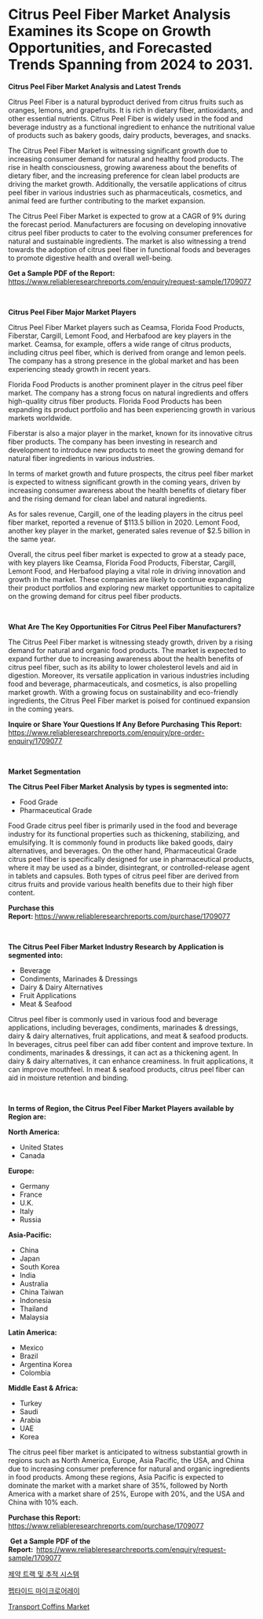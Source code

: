 <p><h1>Citrus Peel Fiber Market Analysis Examines its Scope on Growth Opportunities, and Forecasted Trends Spanning from 2024 to 2031.</h1></p><p><strong>Citrus Peel Fiber Market Analysis and Latest Trends</strong></p>
<p><p>Citrus Peel Fiber is a natural byproduct derived from citrus fruits such as oranges, lemons, and grapefruits. It is rich in dietary fiber, antioxidants, and other essential nutrients. Citrus Peel Fiber is widely used in the food and beverage industry as a functional ingredient to enhance the nutritional value of products such as bakery goods, dairy products, beverages, and snacks.</p><p>The Citrus Peel Fiber Market is witnessing significant growth due to increasing consumer demand for natural and healthy food products. The rise in health consciousness, growing awareness about the benefits of dietary fiber, and the increasing preference for clean label products are driving the market growth. Additionally, the versatile applications of citrus peel fiber in various industries such as pharmaceuticals, cosmetics, and animal feed are further contributing to the market expansion.</p><p>The Citrus Peel Fiber Market is expected to grow at a CAGR of 9% during the forecast period. Manufacturers are focusing on developing innovative citrus peel fiber products to cater to the evolving consumer preferences for natural and sustainable ingredients. The market is also witnessing a trend towards the adoption of citrus peel fiber in functional foods and beverages to promote digestive health and overall well-being.</p></p>
<p><strong>Get a Sample PDF of the Report:&nbsp;</strong> <a href="https://www.reliableresearchreports.com/enquiry/request-sample/1709077">https://www.reliableresearchreports.com/enquiry/request-sample/1709077</a></p>
<p>&nbsp;</p>
<p><strong>Citrus Peel Fiber Major Market Players</strong></p>
<p><p>Citrus Peel Fiber Market players such as Ceamsa, Florida Food Products, Fiberstar, Cargill, Lemont Food, and Herbafood are key players in the market. Ceamsa, for example, offers a wide range of citrus products, including citrus peel fiber, which is derived from orange and lemon peels. The company has a strong presence in the global market and has been experiencing steady growth in recent years. </p><p>Florida Food Products is another prominent player in the citrus peel fiber market. The company has a strong focus on natural ingredients and offers high-quality citrus fiber products. Florida Food Products has been expanding its product portfolio and has been experiencing growth in various markets worldwide.</p><p>Fiberstar is also a major player in the market, known for its innovative citrus fiber products. The company has been investing in research and development to introduce new products to meet the growing demand for natural fiber ingredients in various industries.</p><p>In terms of market growth and future prospects, the citrus peel fiber market is expected to witness significant growth in the coming years, driven by increasing consumer awareness about the health benefits of dietary fiber and the rising demand for clean label and natural ingredients.</p><p>As for sales revenue, Cargill, one of the leading players in the citrus peel fiber market, reported a revenue of $113.5 billion in 2020. Lemont Food, another key player in the market, generated sales revenue of $2.5 billion in the same year.</p><p>Overall, the citrus peel fiber market is expected to grow at a steady pace, with key players like Ceamsa, Florida Food Products, Fiberstar, Cargill, Lemont Food, and Herbafood playing a vital role in driving innovation and growth in the market. These companies are likely to continue expanding their product portfolios and exploring new market opportunities to capitalize on the growing demand for citrus peel fiber products.</p></p>
<p>&nbsp;</p>
<p><strong>What Are The Key Opportunities For Citrus Peel Fiber Manufacturers?</strong></p>
<p><p>The Citrus Peel Fiber market is witnessing steady growth, driven by a rising demand for natural and organic food products. The market is expected to expand further due to increasing awareness about the health benefits of citrus peel fiber, such as its ability to lower cholesterol levels and aid in digestion. Moreover, its versatile application in various industries including food and beverage, pharmaceuticals, and cosmetics, is also propelling market growth. With a growing focus on sustainability and eco-friendly ingredients, the Citrus Peel Fiber market is poised for continued expansion in the coming years.</p></p>
<p><strong>Inquire or Share Your Questions If Any Before Purchasing This Report:</strong> <a href="https://www.reliableresearchreports.com/enquiry/pre-order-enquiry/1709077">https://www.reliableresearchreports.com/enquiry/pre-order-enquiry/1709077</a></p>
<p>&nbsp;</p>
<p><strong>Market Segmentation</strong></p>
<p><strong>The Citrus Peel Fiber Market Analysis by types is segmented into:</strong></p>
<p><ul><li>Food Grade</li><li>Pharmaceutical Grade</li></ul></p>
<p><p>Food Grade citrus peel fiber is primarily used in the food and beverage industry for its functional properties such as thickening, stabilizing, and emulsifying. It is commonly found in products like baked goods, dairy alternatives, and beverages. On the other hand, Pharmaceutical Grade citrus peel fiber is specifically designed for use in pharmaceutical products, where it may be used as a binder, disintegrant, or controlled-release agent in tablets and capsules. Both types of citrus peel fiber are derived from citrus fruits and provide various health benefits due to their high fiber content.</p></p>
<p><strong>Purchase this Report:&nbsp;</strong><a href="https://www.reliableresearchreports.com/purchase/1709077">https://www.reliableresearchreports.com/purchase/1709077</a></p>
<p>&nbsp;</p>
<p><strong>The Citrus Peel Fiber Market Industry Research by Application is segmented into:</strong></p>
<p><ul><li>Beverage</li><li>Condiments, Marinades & Dressings</li><li>Dairy & Dairy Alternatives</li><li>Fruit Applications</li><li>Meat & Seafood</li></ul></p>
<p><p>Citrus peel fiber is commonly used in various food and beverage applications, including beverages, condiments, marinades & dressings, dairy & dairy alternatives, fruit applications, and meat & seafood products. In beverages, citrus peel fiber can add fiber content and improve texture. In condiments, marinades & dressings, it can act as a thickening agent. In dairy & dairy alternatives, it can enhance creaminess. In fruit applications, it can improve mouthfeel. In meat & seafood products, citrus peel fiber can aid in moisture retention and binding.</p></p>
<p>&nbsp;</p>
<p><strong>In terms of Region, the Citrus Peel Fiber Market Players available by Region are:</strong></p>
<p>
    <p> <strong> North America: </strong>
        <ul>
            <li>United States</li>
            <li>Canada</li>
        </ul>
        </p> 
    <p> <strong> Europe: </strong>
        <ul>
            <li>Germany</li>
            <li>France</li>
            <li>U.K.</li>
            <li>Italy</li>
            <li>Russia</li>
        </ul>
        </p> 
    <p> <strong> Asia-Pacific: </strong>
        <ul>
            <li>China</li>
            <li>Japan</li>
            <li>South Korea</li>
            <li>India</li>
            <li>Australia</li>
            <li>China Taiwan</li>
            <li>Indonesia</li>
            <li>Thailand</li>
            <li>Malaysia</li>
        </ul>
        </p> 
    <p> <strong> Latin America: </strong>
        <ul>
            <li>Mexico</li>
            <li>Brazil</li>
            <li>Argentina Korea</li>
            <li>Colombia</li>
        </ul>
        </p> 
    <p> <strong> Middle East & Africa: </strong>
        <ul>
            <li>Turkey</li>
            <li>Saudi</li>
            <li>Arabia</li>
            <li>UAE</li>
            <li>Korea</li>
        </ul>
    </p>
    </p>
<p><p>The citrus peel fiber market is anticipated to witness substantial growth in regions such as North America, Europe, Asia Pacific, the USA, and China due to increasing consumer preference for natural and organic ingredients in food products. Among these regions, Asia Pacific is expected to dominate the market with a market share of 35%, followed by North America with a market share of 25%, Europe with 20%, and the USA and China with 10% each.</p></p>
<p><strong>Purchase this Report: </strong><a href="https://www.reliableresearchreports.com/purchase/1709077">https://www.reliableresearchreports.com/purchase/1709077</a></p>
<p>&nbsp;<strong>Get a Sample PDF of the Report:&nbsp;&nbsp;</strong><a href="https://www.reliableresearchreports.com/enquiry/request-sample/1709077">https://www.reliableresearchreports.com/enquiry/request-sample/1709077</a></p>
<p><strong></strong></p>
<p><p><a href="https://github.com/sougarounis/Market-Research-Report-List-2/blob/main/7714985182574.md">제약 트랙 및 추적 시스템</a></p><p><a href="https://github.com/laholand/Market-Research-Report-List-2/blob/main/2702728182573.md">펩타이드 마이크로어레이</a></p><p><a href="https://github.com/ruddyyedelwadw/Market-Research-Report-List-1/blob/main/transport-coffins-market.md">Transport Coffins Market</a></p></p>